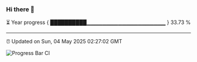 ### Hi there 👋

⏳ Year progress { ██████████▁▁▁▁▁▁▁▁▁▁▁▁▁▁▁▁▁▁▁▁ } 33.73 %

---

⏰ Updated on Sun, 04 May 2025 02:27:02 GMT

![Progress Bar CI](https://github.com/IshwaranRudhara/GIT-ACTION/workflows/Progress%20Bar%20CI/badge.svg)
